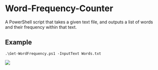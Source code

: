 # Word-Frequency-Counter
A PowerShell script that takes a given text file, and outputs a list of words and their frequency within that text.

## Example
`.\Get-WordFrequency.ps1 -InputText Words.txt`

![](https://i.imgur.com/LIyJnKk.png)
